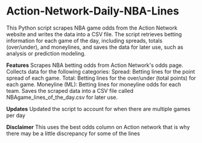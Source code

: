 # Action-Network-Daily-NBA-Lines
This Python script scrapes NBA game odds from the Action Network website and writes the data into a CSV file. The script retrieves betting information for each game of the day, including spreads, totals (over/under), and moneylines, and saves the data for later use, such as analysis or prediction modeling.

**Features**
Scrapes NBA betting odds from Action Network's odds page. Collects data for the following categories:
Spread: Betting lines for the point spread of each game.
Total: Betting lines for the over/under (total points) for each game.
Moneyline (ML): Betting lines for moneyline odds for each team.
Saves the scraped data into a CSV file called NBAgame_lines_of_the_day.csv for later use.

**Updates**
Updated the script to account for when there are multiple games per day 

**Disclaimer**
This uses the best odds column on Action network that is why there may be a little discrepancy for some of the lines  
